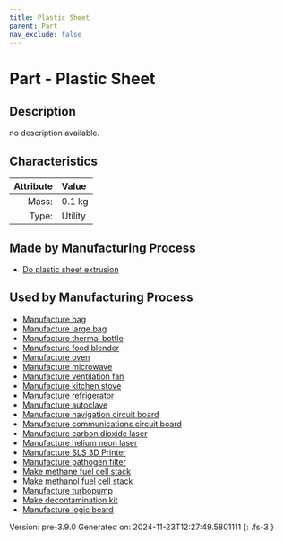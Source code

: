 ```yaml
---
title: Plastic Sheet
parent: Part
nav_exclude: false
---
```

# Part - Plastic Sheet

## Description
no description available.

## Characteristics

| Attribute      | Value |
|--------:|:------|
|Mass:|0.1 kg|
|Type:|Utility|

## Made by Manufacturing Process

- [Do plastic sheet extrusion](../process/do-plastic-sheet-extrusion.html)

## Used by Manufacturing Process

- [Manufacture bag](../process/manufacture-bag.html)
- [Manufacture large bag](../process/manufacture-large-bag.html)
- [Manufacture thermal bottle](../process/manufacture-thermal-bottle.html)
- [Manufacture food blender](../process/manufacture-food-blender.html)
- [Manufacture oven](../process/manufacture-oven.html)
- [Manufacture microwave](../process/manufacture-microwave.html)
- [Manufacture ventilation fan](../process/manufacture-ventilation-fan.html)
- [Manufacture kitchen stove](../process/manufacture-kitchen-stove.html)
- [Manufacture refrigerator](../process/manufacture-refrigerator.html)
- [Manufacture autoclave](../process/manufacture-autoclave.html)
- [Manufacture navigation circuit board](../process/manufacture-navigation-circuit-board.html)
- [Manufacture communications circuit board](../process/manufacture-communications-circuit-board.html)
- [Manufacture carbon dioxide laser](../process/manufacture-carbon-dioxide-laser.html)
- [Manufacture helium neon laser](../process/manufacture-helium-neon-laser.html)
- [Manufacture SLS 3D Printer](../process/manufacture-sls-3d-printer.html)
- [Manufacture pathogen filter](../process/manufacture-pathogen-filter.html)
- [Make methane fuel cell stack](../process/make-methane-fuel-cell-stack.html)
- [Make methanol fuel cell stack](../process/make-methanol-fuel-cell-stack.html)
- [Manufacture turbopump](../process/manufacture-turbopump.html)
- [Make decontamination kit](../process/make-decontamination-kit.html)
- [Manufacture logic board](../process/manufacture-logic-board.html)


Version: pre-3.9.0 Generated on: 2024-11-23T12:27:49.5801111
{: .fs-3 }

